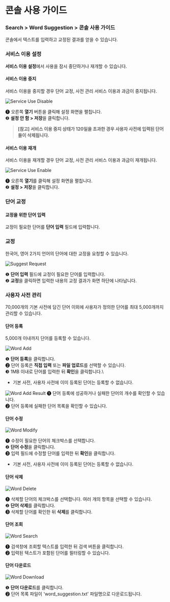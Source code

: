# 콘솔 사용 가이드

### Search > Word Suggestion > 콘솔 사용 가이드

콘솔에서 텍스트를 입력하고 교정된 결과를 얻을 수 있습니다.

### 서비스 이용 설정

**서비스 이용 설정**에서 사용을 잠시 중단하거나 재개할 수 있습니다.

#### 서비스 이용 중지

서비스 이용을 중지할 경우 단어 교정, 사전 관리 서비스 이용과 과금이 중지됩니다.

![Service Use Disable](http://static.toastoven.net/prod\_word\_suggestion/console\_guide/service\_use\_disable.png)

❶ 오른쪽 **열기** 버튼을 클릭해 설정 화면을 펼칩니다.\
❷ **설정 안 함 > 저장**을 클릭합니다.

> **\[참고] 서비스 이용 중지 상태가 120일을 초과한 경우 사용자 사전에 입력된 단어들이 삭제됩니다.**

#### 서비스 이용 재개

서비스 이용을 재개할 경우 단어 교정, 사전 관리 서비스 이용과 과금이 재개됩니다.

![Service Use Enable](http://static.toastoven.net/prod\_word\_suggestion/console\_guide/service\_use\_enable.png)

❶ 오른쪽 **열기**를 클릭해 설정 화면을 펼칩니다.\
❷ **설정 > 저장**을 클릭합니다.

### 단어 교정

#### 교정을 위한 단어 입력

교정이 필요한 단어를 **단어 입력** 필드에 입력합니다.

### 교정

한국어, 영어 2가지 언어의 단어에 대한 교정을 요청할 수 있습니다.

![Suggest Request](http://static.toastoven.net/prod\_word\_suggestion/console\_guide/suggest\_request.png)

❶ **단어 입력** 필드에 교정이 필요한 단어를 입력합니다.\
❷ **교정**을 클릭하면 입력한 내용의 교정 결과가 화면 하단에 나타납니다.

### 사용자 사전 관리

70,000개의 기본 사전에 담긴 단어 이외에 사용자가 정의한 단어를 최대 5,000개까지 관리할 수 있습니다.

#### 단어 등록

5,000개 이내까지 단어를 등록할 수 있습니다.

![Word Add](http://static.toastoven.net/prod\_word\_suggestion/console\_guide/word\_add\_1.png)

❶ **단어 등록**을 클릭합니다.\
❷ 단어 등록은 **직접 입력** 또는 **파일 업로드**를 선택할 수 있습니다.\
❸ 1MB 이내로 단어를 입력한 뒤 **확인**을 클릭합니다.\


* 기본 사전, 사용자 사전에 이미 등록된 단어는 등록할 수 없습니다.

![Word Add Result](http://static.toastoven.net/prod\_word\_suggestion/console\_guide/word\_add\_result.png) ❶ 단어 등록에 성공하거나 실패한 단어의 개수를 확인할 수 있습니다.\
❷ 단어 등록에 실패한 단어 목록을 확인할 수 있습니다.

#### 단어 수정

![Word Modify](http://static.toastoven.net/prod\_word\_suggestion/console\_guide/word\_modify.png)

❶ 수정이 필요한 단어의 체크박스를 선택합니다.\
❷ **단어 수정**을 클릭합니다.\
❸ 입력 필드에 수정할 단어를 입력한 뒤 **확인**을 클릭합니다.

* 기본 사전, 사용자 사전에 이미 등록된 단어는 등록할 수 없습니다.

#### 단어 삭제

![Word Delete](http://static.toastoven.net/prod\_word\_suggestion/console\_guide/word\_delete.png)

❶ 삭제할 단어의 체크박스를 선택합니다. 여러 개의 항목을 선택할 수 있습니다.\
❷ **단어 삭제**를 클릭합니다.\
❸ 삭제할 단어를 확인한 뒤 **삭제**를 클릭합니다.

#### 단어 조회

![Word Search](http://static.toastoven.net/prod\_word\_suggestion/console\_guide/word\_search.png)

❶ 검색창에 조회할 텍스트를 입력한 뒤 검색 버튼을 클릭합니다.\
❷ 입력된 텍스트가 포함된 단어를 필터링할 수 있습니다.

#### 단어 다운로드

![Word Download](http://static.toastoven.net/prod\_word\_suggestion/console\_guide/word\_download.png)

❶ **단어 다운로드**를 클릭합니다.\
❷ 단어 목록 파일이 'word\_suggestion.txt' 파일명으로 다운로드됩니다.
